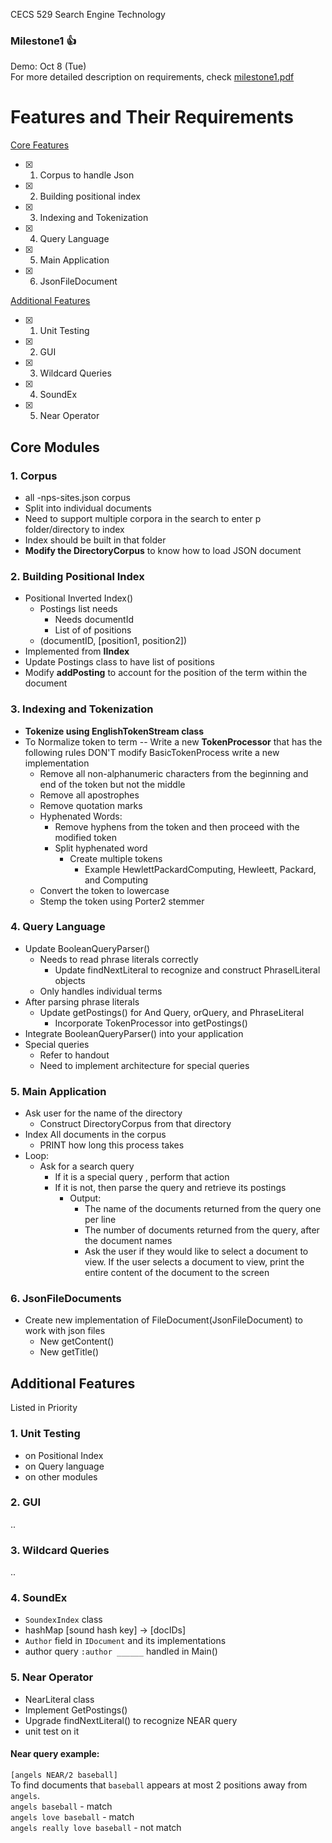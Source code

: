 CECS 529 Search Engine Technology
### Milestone1 :thumbsup:
Demo: Oct 8 (Tue)  
For more detailed description on requirements, check [milestone1.pdf](milestone1.pdf)

# Features and Their Requirements
  
[Core Features](#core-modules)  
- [x] 1. Corpus to handle Json
- [x] 2. Building positional index
- [x] 3. Indexing and Tokenization
- [x] 4. Query Language
- [x] 5. Main Application
- [x] 6. JsonFileDocument

[Additional Features](#additional-features)  
- [x] 1. Unit Testing 
- [x] 2. GUI 
- [x] 3. Wildcard Queries 
- [x] 4. SoundEx 
- [x] 5. Near Operator



## Core Modules
### 1. Corpus
- all -nps-sites.json corpus
- Split into individual documents
- Need to support multiple corpora in the search to enter p folder/directory to index
- Index should be built in that folder
- **Modify the DirectoryCorpus** to know how to load JSON document

### 2. Building Positional Index
- Positional Inverted Index() 
  - Postings list needs
    - Needs documentId 
    - List of of positions
  - (documentID, [position1, position2])
- Implemented from **IIndex**
- Update Postings class to have list of positions
- Modify **addPosting** to account for the position of the term within the document

### 3. Indexing and Tokenization
- **Tokenize using EnglishTokenStream class**
- To Normalize token to term -- Write a new **TokenProcessor** that has the following rules DON'T modify BasicTokenProcess write a new implementation
  - Remove all non-alphanumeric characters from the beginning and end of the token but not the middle
  - Remove all apostrophes
  - Remove quotation marks
  - Hyphenated Words:
    - Remove hyphens from the token and then proceed with the modified token
    - Split hyphenated word
      - Create multiple tokens 
        - Example HewlettPackardComputing, Hewleett, Packard, and Computing
  - Convert the token to lowercase
  - Stemp the token using Porter2 stemmer

### 4. Query Language
- Update BooleanQueryParser()
  - Needs to read phrase literals correctly
    - Update findNextLiteral to recognize and construct PhraselLiteral objects
  - Only handles individual terms
- After parsing phrase literals
  - Update getPostings() for And Query, orQuery, and PhraseLiteral
    - Incorporate TokenProcessor into getPostings()
- Integrate BooleanQueryParser() into your application
- Special queries
  - Refer to handout
  - Need to implement architecture for special queries

### 5. Main Application
- Ask user for the name of the directory
  - Construct DirectoryCorpus from that directory
- Index All documents in the corpus
  - PRINT how long this process takes
- Loop:
  - Ask for a search query
    - If it is a special query , perform that action
    - If it is not, then parse the query and retrieve its postings
      - Output: 
        - The name of the documents returned from the query one per line
        - The number of documents returned from the query, after the document names
        - Ask the user if they would like to select a document to view. If the user selects a document to view, print the entire content of the document to the screen

### 6. JsonFileDocuments
- Create new implementation of FileDocument(JsonFileDocument) to work with json files
  - New getContent()
  - New getTitle()



## Additional Features
Listed in Priority 

### 1. Unit Testing 
- on Positional Index
- on Query language
- on other modules

### 2. GUI 
..

### 3. Wildcard Queries 
..

### 4. SoundEx 
- `SoundexIndex` class
- hashMap [sound hash key] -> [docIDs]
- `Author` field in `IDocument` and its implementations
- author query `:author ______` handled in Main()

### 5. Near Operator
- NearLiteral class
- Implement GetPostings()
- Upgrade findNextLiteral() to recognize NEAR query
- unit test on it
#### Near query example:  
`[angels NEAR/2 baseball]`  
To find documents that `baseball` appears at most 2 positions away from `angels`.  
`angels baseball` - match  
`angels love baseball` - match  
`angels really love baseball` - not match  